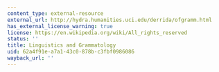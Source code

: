 ```yaml
---
content_type: external-resource
external_url: http://hydra.humanities.uci.edu/derrida/ofgramm.html
has_external_license_warning: true
license: https://en.wikipedia.org/wiki/All_rights_reserved
status: ''
title: Linguistics and Grammatology
uid: 62a4f91e-a7a1-43c0-878b-c3fbf0986086
wayback_url: ''
---
```


